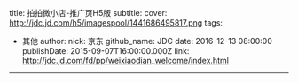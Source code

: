 title: 拍拍微小店-推广页H5版
subtitle: 
cover: http://jdc.jd.com/h5/imagespool/1441686495817.png
tags:
  - 其他
author:
  nick: 京东
  github_name: JDC
date: 2016-12-13 08:00:00
publishDate: 2015-09-07T16:00:00.000Z
link: http://jdc.jd.com/fd/pp/weixiaodian_welcome/index.html

---